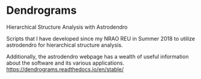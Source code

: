 # Dendrograms
Hierarchical Structure Analysis with Astrodendro

Scripts that I have developed since my NRAO REU in Summer 2018 to utilize astrodendro for hierarchical structure analysis.

Additionally, the astrodendro webpage has a wealth of useful information about the software and its various applications.
https://dendrograms.readthedocs.io/en/stable/
